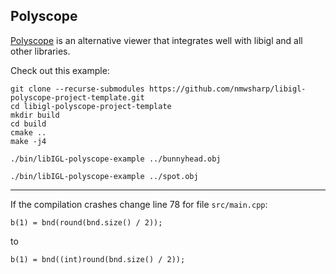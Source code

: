 
## Polyscope

[Polyscope](https://polyscope.run) is an alternative viewer that integrates well with libigl and all other libraries.

Check out this example:

```
git clone --recurse-submodules https://github.com/nmwsharp/libigl-polyscope-project-template.git
cd libigl-polyscope-project-template
mkdir build
cd build
cmake ..
make -j4

./bin/libIGL-polyscope-example ../bunnyhead.obj

./bin/libIGL-polyscope-example ../spot.obj
```

---

If the compilation crashes change line 78 for file `src/main.cpp`:
```
b(1) = bnd(round(bnd.size() / 2));
```
to
```
b(1) = bnd((int)round(bnd.size() / 2));
```
